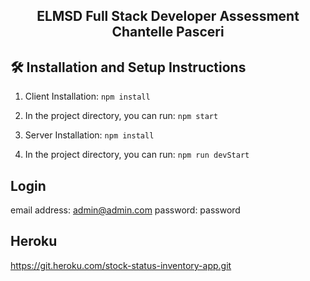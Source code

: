 <h2 align="center">
ELMSD Full Stack Developer Assessment<br/>
Chantelle Pasceri
</h2>

## 🛠 Installation and Setup Instructions

1. Client Installation: `npm install`

2. In the project directory, you can run: `npm start`

3. Server Installation: `npm install`

4. In the project directory, you can run: `npm run devStart`

## Login

email address: admin@admin.com
password: password

## Heroku 


https://git.heroku.com/stock-status-inventory-app.git
